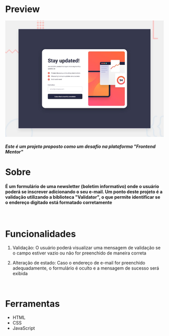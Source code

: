 # Preview

![Preview do projeto](./design/desktop-preview.jpg)
<br />

##### Este é um projeto proposto como um desafio na plataforma "Frontend Mentor"

# Sobre 

#### É um formulário de uma newsletter (boletim informativo) onde o usuário poderá se inscrever adicionando o seu e-mail. Um ponto deste projeto é a validação utilizando a biblioteca "Validator", o que permite identificar se o endereço digitado está formatado corretamente 
<br />

# Funcionalidades

  1. Validação: O usuário poderá visualizar uma mensagem de validação se o campo estiver vazio ou não for preenchido de maneira correta 

  2. Alteração de estado: Caso o endereço de e-mail for preenchido adequadamente, o formulário é oculto e a mensagem de sucesso será exibida
<br />

# Ferramentas

 - HTML
 - CSS
 - JavaScript

